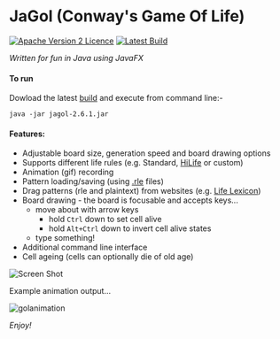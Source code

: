 # JaGol (Conway's Game Of Life)
[![Apache Version 2 Licence](http://img.shields.io/:license-Apache%20v2-blue.svg)](LICENSE)
[![Latest Build](https://img.shields.io/badge/download-jagol--2.6.1.jar-blue.svg)](./built/jagol-2.6.1.jar)

_Written for fun in Java using JavaFX_

#### To run
Dowload the latest [build](./built/jagol-2.6.1.jar) and execute from command line:-
```sbtshell
java -jar jagol-2.6.1.jar
```

#### Features:
+ Adjustable board size, generation speed and board drawing options
+ Supports different life rules (e.g. Standard, [HiLife](http://www.conwaylife.com/wiki/HighLife) or custom) 
+ Animation (gif) recording
+ Pattern loading/saving (using [.rle](http://www.conwaylife.com/wiki/Rle) files)
+ Drag patterns (rle and plaintext) from websites (e.g. [Life Lexicon](http://www.conwaylife.com/ref/lexicon/lex_1.htm))
+ Board drawing - the board is focusable and accepts keys...
  + move about with arrow keys
    + hold `Ctrl` down to set cell alive
    + hold `Alt+Ctrl` down to invert cell alive states
  + type something!
+ Additional command line interface
+ Cell ageing (cells can optionally die of old age)

![Screen Shot](https://user-images.githubusercontent.com/13290974/31861754-801105a8-b72a-11e7-829a-0e0fa7b29f9a.png)

Example animation output...

![golanimation](https://user-images.githubusercontent.com/13290974/31552671-11ea1296-b030-11e7-8e7f-f537ec1f9bad.gif)

_Enjoy!_
